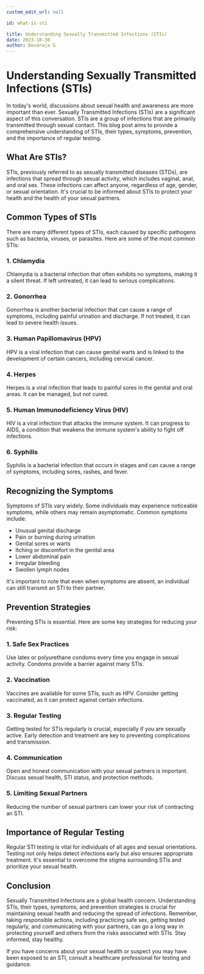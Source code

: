 ```yaml
---
custom_edit_url: null

id: what-is-sti

title: Understanding Sexually Transmitted Infections (STIs)
date: 2023-10-30
author: Devaraja G
---
```


# Understanding Sexually Transmitted Infections (STIs)

In today's world, discussions about sexual health and awareness are more important than ever. Sexually Transmitted Infections (STIs) are a significant aspect of this conversation. STIs are a group of infections that are primarily transmitted through sexual contact. This blog post aims to provide a comprehensive understanding of STIs, their types, symptoms, prevention, and the importance of regular testing.

## What Are STIs?

STIs, previously referred to as sexually transmitted diseases (STDs), are infections that spread through sexual activity, which includes vaginal, anal, and oral sex. These infections can affect anyone, regardless of age, gender, or sexual orientation. It's crucial to be informed about STIs to protect your health and the health of your sexual partners.

## Common Types of STIs

There are many different types of STIs, each caused by specific pathogens such as bacteria, viruses, or parasites. Here are some of the most common STIs:

### 1. Chlamydia

Chlamydia is a bacterial infection that often exhibits no symptoms, making it a silent threat. If left untreated, it can lead to serious complications.

### 2. Gonorrhea

Gonorrhea is another bacterial infection that can cause a range of symptoms, including painful urination and discharge. If not treated, it can lead to severe health issues.

### 3. Human Papillomavirus (HPV)

HPV is a viral infection that can cause genital warts and is linked to the development of certain cancers, including cervical cancer.

### 4. Herpes

Herpes is a viral infection that leads to painful sores in the genital and oral areas. It can be managed, but not cured.

### 5. Human Immunodeficiency Virus (HIV)

HIV is a viral infection that attacks the immune system. It can progress to AIDS, a condition that weakens the immune system's ability to fight off infections.

### 6. Syphilis

Syphilis is a bacterial infection that occurs in stages and can cause a range of symptoms, including sores, rashes, and fever.

## Recognizing the Symptoms

Symptoms of STIs vary widely. Some individuals may experience noticeable symptoms, while others may remain asymptomatic. Common symptoms include:

- Unusual genital discharge
- Pain or burning during urination
- Genital sores or warts
- Itching or discomfort in the genital area
- Lower abdominal pain
- Irregular bleeding
- Swollen lymph nodes

It's important to note that even when symptoms are absent, an individual can still transmit an STI to their partner.

## Prevention Strategies

Preventing STIs is essential. Here are some key strategies for reducing your risk:

### 1. Safe Sex Practices

Use latex or polyurethane condoms every time you engage in sexual activity. Condoms provide a barrier against many STIs.

### 2. Vaccination

Vaccines are available for some STIs, such as HPV. Consider getting vaccinated, as it can protect against certain infections.

### 3. Regular Testing

Getting tested for STIs regularly is crucial, especially if you are sexually active. Early detection and treatment are key to preventing complications and transmission.

### 4. Communication

Open and honest communication with your sexual partners is important. Discuss sexual health, STI status, and protection methods.

### 5. Limiting Sexual Partners

Reducing the number of sexual partners can lower your risk of contracting an STI.

## Importance of Regular Testing

Regular STI testing is vital for individuals of all ages and sexual orientations. Testing not only helps detect infections early but also ensures appropriate treatment. It's essential to overcome the stigma surrounding STIs and prioritize your sexual health.

## Conclusion

Sexually Transmitted Infections are a global health concern. Understanding STIs, their types, symptoms, and prevention strategies is crucial for maintaining sexual health and reducing the spread of infections. Remember, taking responsible actions, including practicing safe sex, getting tested regularly, and communicating with your partners, can go a long way in protecting yourself and others from the risks associated with STIs. Stay informed, stay healthy.

If you have concerns about your sexual health or suspect you may have been exposed to an STI, consult a healthcare professional for testing and guidance.
